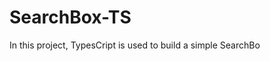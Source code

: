 # SearchBox-TS  <i class="nf nf-fa-heart"></i> <i class="nf nf-custom-vim"></i>
  

 In this project, TypesCript is used to build a simple SearchBo